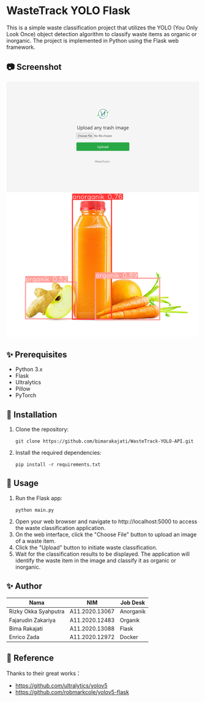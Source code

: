 # WasteTrack YOLO Flask

This is a simple waste classification project that utilizes the YOLO (You Only Look Once) object detection algorithm to classify waste items as organic or inorganic. The project is implemented in Python using the Flask web framework.

## 📷 Screenshot
![Web Interface](static/ss/yolo_home.png)
![Result](static/ss/yolo_result.png)

## ✨ Prerequisites

- Python 3.x
- Flask
- Ultralytics
- Pillow
- PyTorch

## 🤖 Installation

1. Clone the repository:
   ```shell
   git clone https://github.com/bimarakajati/WasteTrack-YOLO-API.git
   ```

2. Install the required dependencies:
    ```shell
    pip install -r requirements.txt
    ```

## 💁‍ Usage

1. Run the Flask app:
   ```shell
   python main.py
   ```
2. Open your web browser and navigate to http://localhost:5000 to access the waste classification application.
3. On the web interface, click the "Choose File" button to upload an image of a waste item.
4. Click the "Upload" button to initiate waste classification.
5. Wait for the classification results to be displayed. The application will identify the waste item in the image and classify it as organic or inorganic.

## ✨ Author

|         Nama         |      NIM       |  Job Desk  |
| -------------------- | -------------- |------------|
| Rizky Okka Syahputra | A11.2020.13067 | Anorganik  |
| Fajarudin Zakariya   | A11.2020.12483 | Organik    |
| Bima Rakajati        | A11.2020.13088 | Flask      |
| Enrico Zada          | A11.2020.12972 | Docker     |

## 📙 Reference

Thanks to their great works：
- https://github.com/ultralytics/yolov5
- https://github.com/robmarkcole/yolov5-flask